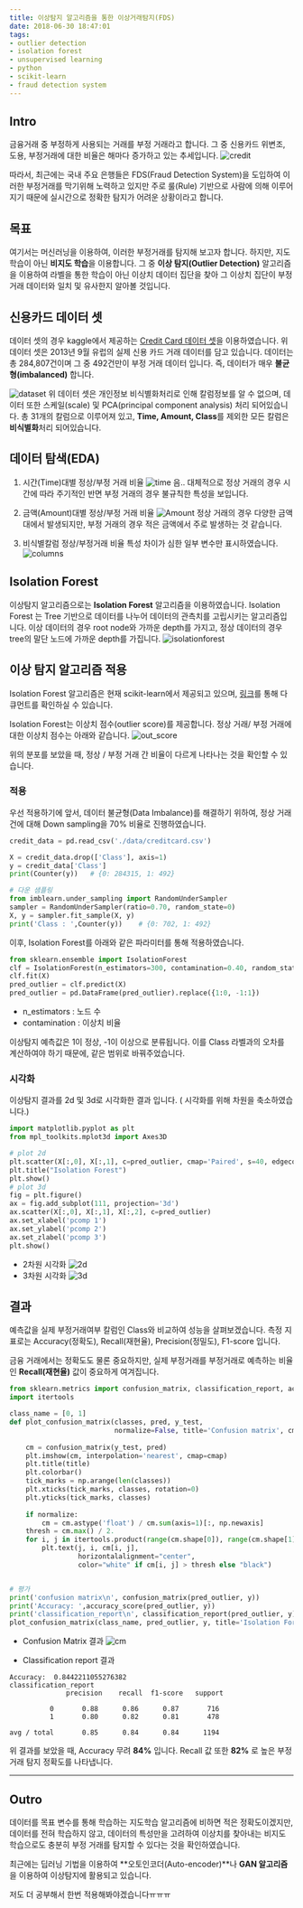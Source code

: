 ```yaml
---
title: 이상탐지 알고리즘을 통한 이상거래탐지(FDS)
date: 2018-06-30 18:47:01
tags: 
- outlier detection
- isolation forest
- unsupervised learning
- python
- scikit-learn
- fraud detection system
---
```

Intro
---
금융거래 중 부정하게 사용되는 거래를 부정 거래라고 합니다. 그 중 신용카드 위변조, 도용, 부정거래에 대한 비율은 해마다 증가하고 있는 추세입니다.
![credit](http://file.dailian.co.kr/news/201410/news_1413332051_463554_m_2.jpg)

따라서, 최근에는 국내 주요 은행들은 FDS(Fraud Detection System)을 도입하여 이러한 부정거래를 막기위해 노력하고 있지만 주로 룰(Rule) 기반으로 사람에 의해 이루어지기 때문에 실시간으로 정확한 탐지가 어려운 상황이라고 합니다. 

 목표
 ----
여기서는 머신러닝을 이용하여, 이러한 부정거래를 탐지해 보고자 합니다. 하지만, 지도학습이 아닌 **비지도 학습**을 이용합니다.  그 중 **이상 탐지(Outlier Detection)** 알고리즘을 이용하여 라벨을 통한 학습이 아닌 이상치 데이터 집단을 찾아 그 이상치 집단이 부정거래 데이터와 일치 및 유사한지 알아볼 것입니다.


신용카드 데이터 셋
---
데이터 셋의 경우 kaggle에서 제공하는 [Credit Card 데이터 셋](https://www.kaggle.com/mlg-ulb/creditcardfraud)을 이용하였습니다. 
위 데이터 셋은 2013년 9월 유럽의 실제 신용 카드 거래 데이터를 담고 있습니다. 데이터는 총 284,807건이며 그 중 492건만이 부정 거래 데이터 입니다. 
즉, 데이터가 매우 **불균형(imbalanced)** 합니다. 

![dataset](/image/creditcard_dataset.png)
위 데이터 셋은 개인정보 비식별화처리로 인해 칼럼정보를 알 수 없으며, 데이터 또한 스케일(scale) 및 PCA(principal component analysis) 처리 되어있습니다.
총 31개의 칼럼으로 이루어져 있고, **Time, Amount, Class**를 제외한 모든 칼럼은 **비식별화**처리 되어있습니다.


데이터 탐색(EDA)
---
1. 시간(Time)대별 정상/부정 거래 비율 
 ![time](/image/time.png)
음.. 대체적으로 정상 거래의 경우 시간에 따라 주기적인 반면 부정 거래의 경우 불규칙한 특성을 보입니다.


2. 금액(Amount)대별 정상/부정 거래 비율
![Amount](/image/amount.png)
정상 거래의 경우 다양한 금액대에서 발생되지만, 부정 거래의 경우 적은 금액에서 주로 발생하는 것 같습니다.


3. 비식별칼럼 정상/부정거래 비율
특성 차이가 심한 일부 변수만 표시하였습니다.
![columns](/image/col.png)


Isolation Forest 
---
이상탐지 알고리즘으로는 **Isolation Forest** 알고리즘을 이용하였습니다.
Isolation Forest 는 Tree 기반으로 데이터를 나누어 데이터의 관측치를 고립시키는 알고리즘입니다. 이상 데이터의 경우 root node와 가까운 depth를 가지고, 정상 데이터의 경우 tree의 말단 노드에 가까운 depth를 가집니다. 
![isolationforest](/image/isolation.jpg)

이상 탐지 알고리즘 적용
---
Isolation Forest 알고리즘은 현재 scikit-learn에서 제공되고 있으며, [링크](http://scikit-learn.org/stable/modules/generated/sklearn.ensemble.IsolationForest.html)를 통해 다큐먼트를 확인하실 수 있습니다.

Isolation Forest는 이상치 점수(outlier score)를 제공합니다. 
정상 거래/ 부정 거래에 대한 이상치 점수는 아래와 같습니다.
![out_score](/image/outlierscore.png)

위의 분포를 보았을 때, 정상 / 부정 거래 간 비율이 다르게 나타나는 것을 확인할 수 있습니다. 

### 적용
우선 적용하기에 앞서, 데이터 불균형(Data Imbalance)를 해결하기 위하여, 정상 거래건에 대해 Down sampling을 70% 비율로 진행하였습니다.
```python
credit_data = pd.read_csv('./data/creditcard.csv')

X = credit_data.drop(['Class'], axis=1)
y = credit_data['Class']
print(Counter(y))	# {0: 284315, 1: 492}

# 다운 샘플링 
from imblearn.under_sampling import RandomUnderSampler
sampler = RandomUnderSampler(ratio=0.70, random_state=0)
X, y = sampler.fit_sample(X, y)
print('Class : ',Counter(y))	# {0: 702, 1: 492}
```
이후, Isolation Forest를 아래와 같은 파라미터를 통해 적용하였습니다.
```python
from sklearn.ensemble import IsolationForest
clf = IsolationForest(n_estimators=300, contamination=0.40, random_state=42)
clf.fit(X)
pred_outlier = clf.predict(X)
pred_outlier = pd.DataFrame(pred_outlier).replace({1:0, -1:1})
```
- n_estimators : 노드 수
- contamination : 이상치 비율

이상탐지 예측값은 1이 정상, -1이 이상으로 분류됩니다. 이를 Class 라벨과의 오차를 계산하여야 하기 때문에, 같은 범위로 바꿔주었습니다. 

### 시각화
이상탐지 결과를 2d 및 3d로 시각화한 결과 입니다. ( 시각화를 위해 차원을 축소하였습니다.)
```python
import matplotlib.pyplot as plt
from mpl_toolkits.mplot3d import Axes3D

# plot 2d
plt.scatter(X[:,0], X[:,1], c=pred_outlier, cmap='Paired', s=40, edgecolors='white')
plt.title("Isolation Forest")
plt.show()
# plot 3d
fig = plt.figure()
ax = fig.add_subplot(111, projection='3d')
ax.scatter(X[:,0], X[:,1], X[:,2], c=pred_outlier)
ax.set_xlabel('pcomp 1')
ax.set_ylabel('pcomp 2')
ax.set_zlabel('pcomp 3')
plt.show()
```
- 2차원 시각화
![2d](/image/2d.png)
- 3차원 시각화
![3d](/image/3d.png)


결과
---
예측값을 실제 부정거래여부 칼럼인 Class와 비교하여 성능을 살펴보겠습니다. 
측정 지표로는 Accuracy(정확도), Recall(재현율), Precision(정밀도), F1-score 입니다.  

금융 거래에서는 정확도도 물론 중요하지만, 실제 부정거래를 부정거래로 예측하는 비율인 **Recall(재현율)** 값이 중요하게 여겨집니다.
```python
from sklearn.metrics import confusion_matrix, classification_report, accuracy_score
import itertools

class_name = [0, 1]
def plot_confusion_matrix(classes, pred, y_test, 
                          normalize=False, title='Confusion matrix', cmap=plt.cm.Blues):
    
    cm = confusion_matrix(y_test, pred)
    plt.imshow(cm, interpolation='nearest', cmap=cmap)
    plt.title(title)
    plt.colorbar()
    tick_marks = np.arange(len(classes))
    plt.xticks(tick_marks, classes, rotation=0)
    plt.yticks(tick_marks, classes)
    
    if normalize:
        cm = cm.astype('float') / cm.sum(axis=1)[:, np.newaxis]
    thresh = cm.max() / 2.
    for i, j in itertools.product(range(cm.shape[0]), range(cm.shape[1])):
        plt.text(j, i, cm[i, j],
                 horizontalalignment="center",
                 color="white" if cm[i, j] > thresh else "black")


# 평가
print('confusion matrix\n', confusion_matrix(pred_outlier, y))
print('Accuracy: ',accuracy_score(pred_outlier, y))
print('classification_report\n', classification_report(pred_outlier, y))
plot_confusion_matrix(class_name, pred_outlier, y, title='Isolation Forest')
```
- Confusion Matrix 결과
![cm](/image/cm.png)

- Classification report 결과
```
Accuracy:  0.8442211055276382
classification_report
              precision    recall  f1-score   support

          0       0.88      0.86      0.87       716
          1       0.80      0.82      0.81       478

avg / total       0.85      0.84      0.84      1194
```

위 결과를 보았을 때,  Accuracy 무려 **84%** 입니다.
Recall 값 또한 **82%** 로 높은 부정 거래 탐지 정확도를 나타냅니다.

---
Outro
---
데이터를 목표 변수를 통해 학습하는 지도학습 알고리즘에 비하면 적은 정확도이겠지만, 
데이터를 전혀 학습하지 않고, 데이터의 특성만을 고려하여 이상치를 찾아내는 비지도 학습으로도 충분히 부정 거래를 탐지할 수 있다는 것을 확인하였습니다. 

최근에는 딥러닝 기법을 이용하여 **오토인코더(Auto-encoder)**나 **GAN 알고리즘**을 이용하여 이상탐지에 활용되고 있습니다. 

저도 더 공부해서 한번 적용해봐야겠습니다ㅠㅠㅠ 

